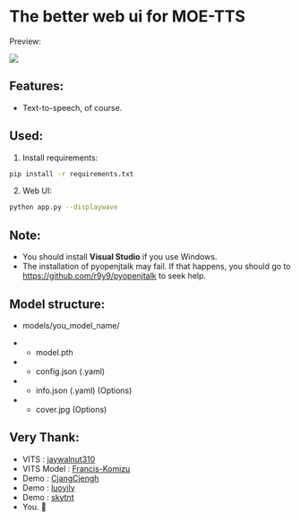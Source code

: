 # The better web ui for MOE-TTS

Preview:

![](preview.png)

## Features:
- Text-to-speech, of course.

## Used:

1. Install requirements:

```bash
pip install -r requirements.txt
```

2. Web UI:

```bash
python app.py --displaywave
```

## Note:

+ You should install **Visual Studio** if you use Windows.
+ The installation of pyopenjtalk may fail. If that happens, you should go to https://github.com/r9y9/pyopenjtalk to seek help.

## Model structure:

+ models/you_model_name/
- - model.pth
- - config.json (.yaml)
- - info.json (.yaml) (Options)
- - cover.jpg (Options)

## Very Thank:
- VITS : [jaywalnut310](https://github.com/jaywalnut310/vits)
- VITS Model : [Francis-Komizu](https://github.com/Francis-Komizu/VITS)
- Demo : [CjangCjengh](https://github.com/CjangCjengh/MoeGoe)
- Demo : [luoyily](https://github.com/luoyily/MoeTTS)
- Demo : [skytnt](https://huggingface.co/spaces/skytnt/moe-tts)
- You. 🫵
